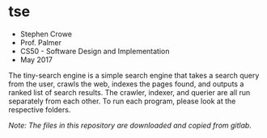 # tse

* Stephen Crowe
* Prof. Palmer
* CS50 - Software Design and Implementation
* May 2017

The tiny-search engine is a simple search engine that takes a search query from the user, crawls the web, indexes the pages found, and outputs a ranked list of search results. The crawler, indexer, and querier are all run separately from each other. To run each program, please look at the respective folders.

*Note: The files in this repository are downloaded and copied from gitlab.*
